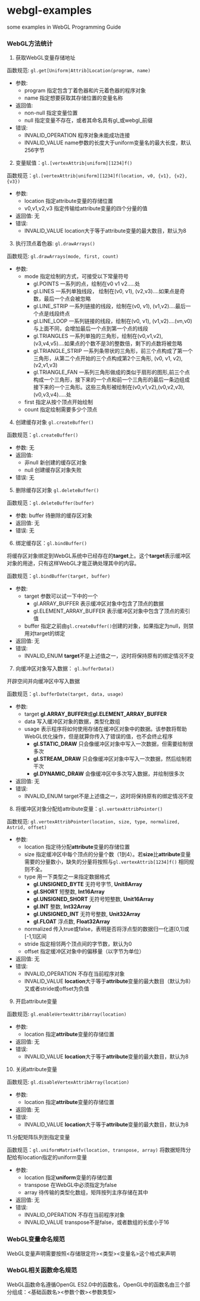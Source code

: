 # webgl-examples
some examples in WebGL Programming Guide

### WebGL方法统计
1. 获取WebGL变量存储地址

函数规范: `gl.get[Uniform|Attrib]Location(program, name)`

* 参数:
	* program   指定包含丁着色器和片元着色器的程序对象
	* name      指定想要获取其存储位置的变量名称
* 返回值:
	* non-null  指定变量位置
	* null      指定变量不存在，或者其命名具有gl_或webgl_前缀
* 错误:
	* INVALID_OPERATION	程序对象未能成功连接
    * INVALID_VALUE		name参数的长度大于uniform变量名的最大长度，默认256字节

2. 变量赋值：`gl.[vertexAttrib|uniform][1234]f()`

函数规范：`gl.[vertexAttrib|uniform][1234]f(location, v0, {v1}, {v2}, {v3})`

* 参数:
    * location  指定attribute变量的存储位置
    * v0,v1,v2,v3   指定传输给attribute变量的四个分量的值
* 返回值:	无
* 错误:
	* INVALID_VALUE  location大于等于attribute变量的最大数目，默认为8

3. 执行顶点着色器: `gl.drawArrays()`

函数规范:   `gl.drawArrays(mode, first, count)`

* 参数:
    * mode    指定绘制的方式，可接受以下常量符号
        * gl.POINTS   一系列的点，绘制在v0 v1 v2.....处
        * gl.LINES   一系列单独线段， 绘制在(v0, v1), (v2,v3)....如果点是奇数，最后一个点会被忽略
        * gl.LINE_STRIP    一系列链接的线段，绘制在(v0, v1), (v1,v2)....最后一个点是线段终点
        * gl.LINE_LOOP   一系列链接的线段，绘制在(v0, v1), (v1,v2)....(vn,v0) 与上面不同，会增加最后一个点到第一个点的线段
        * gl.TRIANGLES   一系列单独的三角形，绘制在(v0,v1,v2), (v3,v4,v5)....如果点的个数不是3的整数倍，剩下的点数将被忽略
        * gl.TRIANGLE_STRIP    一系列条带状的三角形，前三个点构成了第一个三角形，从第二个点开始的三个点构成第2个三角形, (v0, v1, v2), (v2,v1,v3)
        * gl.TRIANGLE_FAN   一系列三角形做成的类似于扇形的图形,前三个点构成一个三角形，接下来的一个点和前一个三角形的最后一条边组成接下来的一个三角形。这些三角形被绘制在(v0,v1,v2),(v0,v2,v3),(v0,v3,v4).....处
    * first    指定从按个顶点开始绘制
    * count    指定绘制需要多少个顶点

4. 创建缓存对象 `gl.createBuffer()`

函数规范：`gl.createBuffer()`

* 参数:    无
* 返回值:
    * 非null  新创建的缓存区对象
    * null     创建缓存区对象失败
* 错误:    无

5. 删除缓存区对象 `gl.deleteBuffer()`

函数规范：`gl.deleteBuffer(buffer)`

* 参数:   buffer    待删除的缓存区对象
* 返回值:  无
* 错误:    无

6. 绑定缓存区：`gl.bindBuffer()`

将缓存区对象绑定到WebGL系统中已经存在的**target**上。这个**target**表示缓冲区对象的用途，只有这样WebGL才能正确处理其中的内容。

函数规范：`gl.bindBuffer(target, buffer)`

* 参数:
    * target    参数可以试一下中的一个
        * gl.ARRAY_BUFFER    表示缓冲区对象中包含了顶点的数据
        * gl.ELEMENT_ARRAY_BUFFER    表示缓冲区对象中包含了顶点的索引值
    * buffer    指定之前由`gl.createBuffer()`创建的对象，如果指定为null，则禁用对target的绑定
* 返回值:  无
* 错误:
    * INVALID_ENUM    **target**不是上述值之一，这时将保持原有的绑定情况不变

7. 向缓冲区对象写入数据： `gl.bufferData()`

开辟空间并向缓冲区中写入数据

函数规范：`gl.bufferDate(target, data, usage)`

* 参数:
    * target		**gl.ARRAY_BUFFER**或**gl.ELEMENT_ARRAY_BUFFER**
    * data      写入缓冲区对象的数据，类型化数组
    * usage     表示程序将如何使用存储在缓冲区对象中的数据。该参数将帮助WebGL优化操作，但是就算你传入了错误的值，也不会终止程序
        * **gl.STATIC_DRAW**    只会像缓冲区对象中写入一次数据，但需要绘制很多次
        * **gl.STREAM_DRAW**    只会像缓冲区对象中写入一次数据，然后绘制若干次
        * **gl.DYNAMIC_DRAW**    会像缓冲区中多次写入数据，并绘制很多次
* 返回值:  无
* 错误:
    * INVALID_ENUM	target不是上述值之一，这时将保持原有的绑定情况不变

8. 将缓冲区对象分配给attribute变量：`gl.vertexAttribPointer()`

函数规范: `gl.vertexAttribPointer(location, size, type, normalized, Astrid, offset)`

* 参数:
    * location    指定待分配**attribute**变量的存储位置
    * size        指定缓冲区中每个顶点的分量个数（1到4）。若**size**比**attribute**变量需要的分量数小，缺失的分量将按照与`gl.vertexAttrib[1234]f()`
                相同规则不全。
    * type        用一下类型之一来指定数据格式
        * **gl.UNSIGNED_BYTE**  无符号字节, **Unit8Array**
        * **gl.SHORT**  短整数, **Int16Array**
        * **gl.UNSIGNED_SHORT**  无符号短整数, **Unit16Array**
        * **gl.INT**  整数, **Int32Array**
        * **gl.UNSIGNED_INT**  无符号整数, **Unit32Array**
        * **gl.FLOAT**  浮点数, **Float32Array**
    * normalized  传入true或false，表明是否将浮点型的数据归一化道[0,1]或[-1,1]区间
    * stride      指定相邻两个顶点间的字节数，默认为0
    * offset      指定缓冲区对象中的偏移量（以字节为单位）
* 返回值:  无
* 错误:
    * INVALID_OPERATION  不存在当前程序对象
    * INVALID_VALUE       **location**大于等于**attribute**变量的最大数目（默认为8）又或者stride或offset为负值

9. 开启attribute变量

函数规范: `gl.enableVertexAttribArray(location)`

* 参数:
    * location  指定**attribute**变量的存储位置
* 返回值:  无
* 错误:
    * INVALID_VALUE  **location**大于等于**attribute**变量的最大数目，默认为8

10. 关闭attribute变量

函数规范: `gl.disableVertexAttribArray(location)`

* 参数:
    * location  指定**attribute**变量的存储位置
* 返回值:  无
* 错误:
    * INVALID_VALUE  **location**大于等于**attribute**变量的最大数目，默认为8

11.分配矩阵队列到指定变量

函数规范：`gl.uniformMatrix4fv(location, transpose, array)`
将数据矩阵分配给有location指定的uniform变量

* 参数:
    * location  指定**uniform**变量的存储位置
    * transpose   在WebGL中必须指定为false
    * array   待传输的类型化数组，矩阵按列主序存储在其中
* 返回值:  无
* 错误:
    * INVALID_OPERATION  不存在当前程序对象
    * INVALID_VALUE      transpose不是false，或者数组的长度小于16


### WebGL变量命名规范

WebGL变量声明需要按照<存储限定符><类型><变量名>这个格式来声明

### WebGL相关函数命名规范

WebGL函数命名遵循OpenGL ES2.0中的函数名，OpenGL中的函数名由三个部分组成：<基础函数名><参数个数><参数类型>

